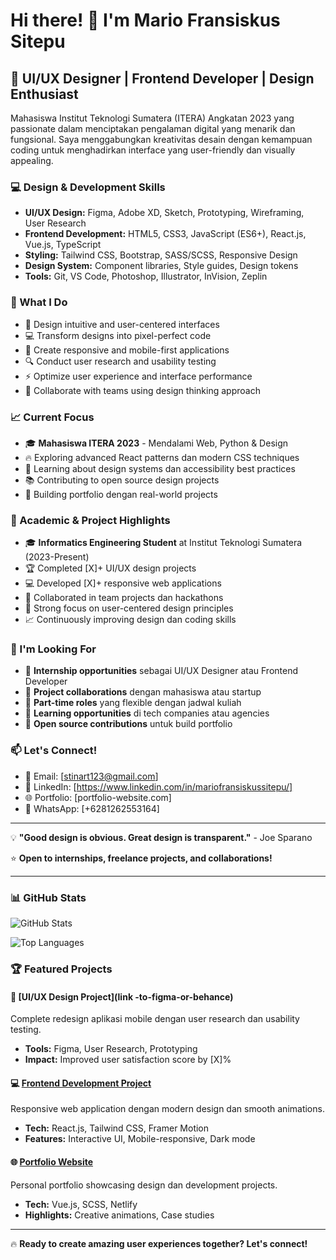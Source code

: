 # Hi there! 👋 I'm Mario Fransiskus Sitepu

## 🎨 UI/UX Designer | Frontend Developer | Design Enthusiast

Mahasiswa Institut Teknologi Sumatera (ITERA) Angkatan 2023 yang passionate dalam menciptakan pengalaman digital yang menarik dan fungsional. Saya menggabungkan kreativitas desain dengan kemampuan coding untuk menghadirkan interface yang user-friendly dan visually appealing.

### 💻 Design & Development Skills
- **UI/UX Design:** Figma, Adobe XD, Sketch, Prototyping, Wireframing, User Research
- **Frontend Development:** HTML5, CSS3, JavaScript (ES6+), React.js, Vue.js, TypeScript
- **Styling:** Tailwind CSS, Bootstrap, SASS/SCSS, Responsive Design
- **Design System:** Component libraries, Style guides, Design tokens
- **Tools:** Git, VS Code, Photoshop, Illustrator, InVision, Zeplin

### 🌟 What I Do
- 🎨 Design intuitive and user-centered interfaces
- 💻 Transform designs into pixel-perfect code
- 📱 Create responsive and mobile-first applications
- 🔍 Conduct user research and usability testing
- ⚡ Optimize user experience and interface performance
- 🎯 Collaborate with teams using design thinking approach

### 📈 Current Focus
- 🎓 **Mahasiswa ITERA 2023** - Mendalami Web, Python & Design
- 🔥 Exploring advanced React patterns dan modern CSS techniques
- 🤖 Learning about design systems dan accessibility best practices
- 📚 Contributing to open source design projects
- 🌱 Building portfolio dengan real-world projects

### 💼 Academic & Project Highlights
- 🎓 **Informatics Engineering Student** at Institut Teknologi Sumatera (2023-Present)
- 🏆 Completed [X]+ UI/UX design projects
- 💻 Developed [X]+ responsive web applications
- 👥 Collaborated in team projects dan hackathons
- 🎯 Strong focus on user-centered design principles
- 📈 Continuously improving design dan coding skills

### 🎯 I'm Looking For
- 💼 **Internship opportunities** sebagai UI/UX Designer atau Frontend Developer
- 🤝 **Project collaborations** dengan mahasiswa atau startup
- 🌟 **Part-time roles** yang flexible dengan jadwal kuliah
- 🚀 **Learning opportunities** di tech companies atau agencies
- 👥 **Open source contributions** untuk build portfolio

### 📫 Let's Connect!
- 📧 Email: [stinart123@gmail.com]
- 💼 LinkedIn: [https://www.linkedin.com/in/mariofransiskussitepu/]
- 🌐 Portfolio: [portfolio-website.com]
- 📱 WhatsApp: [+6281262553164]

---

💡 **"Good design is obvious. Great design is transparent."** - Joe Sparano

⭐ **Open to internships, freelance projects, and collaborations!**

---

### 📊 GitHub Stats

![GitHub Stats](https://github-readme-stats.vercel.app/api?username=MarioSitepu&show_icons=true&theme=radical)

![Top Languages](https://github-readme-stats.vercel.app/api/top-langs/?username=MarioSitepu&layout=compact&theme=radical)

### 🏆 Featured Projects

#### 🎨 [UI/UX Design Project](link  -to-figma-or-behance)
Complete redesign aplikasi mobile dengan user research dan usability testing.
- **Tools:** Figma, User Research, Prototyping
- **Impact:** Improved user satisfaction score by [X]%

#### 💻 [Frontend Development Project](link-to-repo)
Responsive web application dengan modern design dan smooth animations.
- **Tech:** React.js, Tailwind CSS, Framer Motion
- **Features:** Interactive UI, Mobile-responsive, Dark mode

#### 🌐 [Portfolio Website](link-to-portfolio)
Personal portfolio showcasing design dan development projects.
- **Tech:** Vue.js, SCSS, Netlify
- **Highlights:** Creative animations, Case studies

---

🔥 **Ready to create amazing user experiences together? Let's connect!**
